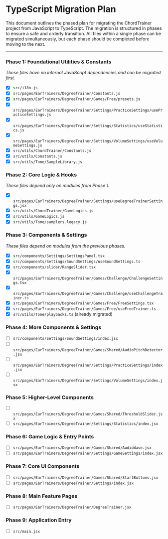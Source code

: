 # TypeScript Migration Plan

This document outlines the phased plan for migrating the ChordTrainer project from JavaScript to TypeScript. The migration is structured in phases to ensure a safe and orderly transition. All files within a single phase can be migrated simultaneously, but each phase should be completed before moving to the next.

---

### Phase 1: Foundational Utilities & Constants
*These files have no internal JavaScript dependencies and can be migrated first.*
- [x] `src/i18n.js`
- [x] `src/pages/EarTrainers/DegreeTrainer/Constants.js`
- [x] `src/pages/EarTrainers/DegreeTrainer/Games/Free/presets.js`
- [x] `src/pages/EarTrainers/DegreeTrainer/Settings/PracticeSettings/usePracticeSettings.js`
- [x] `src/pages/EarTrainers/DegreeTrainer/Settings/Statistics/useStatistics.js`
- [x] `src/pages/EarTrainers/DegreeTrainer/Settings/VolumeSettings/useVolumeSettings.js`
- [x] `src/utils/ChordTrainer/Constants.js`
- [x] `src/utils/Constants.js`
- [x] `src/utils/Tone/SampleLibrary.js`

### Phase 2: Core Logic & Hooks
*These files depend only on modules from Phase 1.*
- [x] `src/pages/EarTrainers/DegreeTrainer/Settings/useDegreeTrainerSettings.jsx`
- [x] `src/utils/ChordTrainer/GameLogics.js`
- [x] `src/utils/GameLogics.js`
- [x] `src/utils/Tone/samplers.legacy.js`

### Phase 3: Components & Settings
*These files depend on modules from the previous phases.*
- [x] `src/components/Settings/SettingsPanel.tsx`
- [x] `src/components/Settings/SoundSettings/useSoundSettings.ts`
- [x] `src/components/slider/RangeSlider.tsx`
- [x] `src/pages/EarTrainers/DegreeTrainer/Games/Challenge/ChallengeSettings.tsx`
- [x] `src/pages/EarTrainers/DegreeTrainer/Games/Challenge/useChallengeTrainer.ts`
- [x] `src/pages/EarTrainers/DegreeTrainer/Games/Free/FreeSettings.tsx`
- [x] `src/pages/EarTrainers/DegreeTrainer/Games/Free/useFreeTrainer.ts`
- [x] `src/utils/Tone/playbacks.ts` (already migrated)

### Phase 4: More Components & Settings
- [ ] `src/components/Settings/SoundSettings/index.jsx`
- [ ] `src/pages/EarTrainers/DegreeTrainer/Games/Shared/AudioPitchDetector.jsx`
- [ ] `src/pages/EarTrainers/DegreeTrainer/Settings/PracticeSettings/index.jsx`
- [ ] `src/pages/EarTrainers/DegreeTrainer/Settings/VolumeSettings/index.jsx`

### Phase 5: Higher-Level Components
- [ ] `src/pages/EarTrainers/DegreeTrainer/Games/Shared/ThresholdSlider.jsx`
- [ ] `src/pages/EarTrainers/DegreeTrainer/Settings/Statistics/index.jsx`

### Phase 6: Game Logic & Entry Points
- [ ] `src/pages/EarTrainers/DegreeTrainer/Games/Shared/AudioWave.jsx`
- [ ] `src/pages/EarTrainers/DegreeTrainer/Settings/GameSettings/index.jsx`

### Phase 7: Core UI Components
- [ ] `src/pages/EarTrainers/DegreeTrainer/Games/Shared/StartButtons.jsx`
- [ ] `src/pages/EarTrainers/DegreeTrainer/Settings/index.jsx`

### Phase 8: Main Feature Pages
- [ ] `src/pages/EarTrainers/DegreeTrainer/DegreeTrainer.jsx`

### Phase 9: Application Entry
- [ ] `src/main.jsx`
